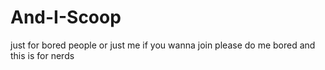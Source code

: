 # And-I-Scoop
just for  bored people or just me if you wanna join please do me bored and this is for nerds

